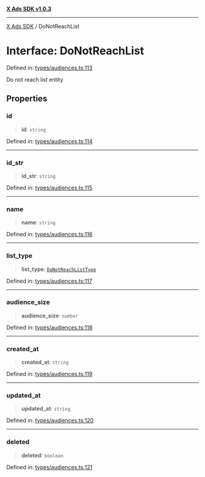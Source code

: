 [**X Ads SDK v1.0.3**](../README.md)

***

[X Ads SDK](../globals.md) / DoNotReachList

# Interface: DoNotReachList

Defined in: [types/audiences.ts:113](https://github.com/kage1020/x-ads-sdk/blob/main/src/types/audiences.ts#L113)

Do not reach list entity

## Properties

### id

> **id**: `string`

Defined in: [types/audiences.ts:114](https://github.com/kage1020/x-ads-sdk/blob/main/src/types/audiences.ts#L114)

***

### id\_str

> **id\_str**: `string`

Defined in: [types/audiences.ts:115](https://github.com/kage1020/x-ads-sdk/blob/main/src/types/audiences.ts#L115)

***

### name

> **name**: `string`

Defined in: [types/audiences.ts:116](https://github.com/kage1020/x-ads-sdk/blob/main/src/types/audiences.ts#L116)

***

### list\_type

> **list\_type**: [`DoNotReachListType`](../type-aliases/DoNotReachListType.md)

Defined in: [types/audiences.ts:117](https://github.com/kage1020/x-ads-sdk/blob/main/src/types/audiences.ts#L117)

***

### audience\_size

> **audience\_size**: `number`

Defined in: [types/audiences.ts:118](https://github.com/kage1020/x-ads-sdk/blob/main/src/types/audiences.ts#L118)

***

### created\_at

> **created\_at**: `string`

Defined in: [types/audiences.ts:119](https://github.com/kage1020/x-ads-sdk/blob/main/src/types/audiences.ts#L119)

***

### updated\_at

> **updated\_at**: `string`

Defined in: [types/audiences.ts:120](https://github.com/kage1020/x-ads-sdk/blob/main/src/types/audiences.ts#L120)

***

### deleted

> **deleted**: `boolean`

Defined in: [types/audiences.ts:121](https://github.com/kage1020/x-ads-sdk/blob/main/src/types/audiences.ts#L121)

